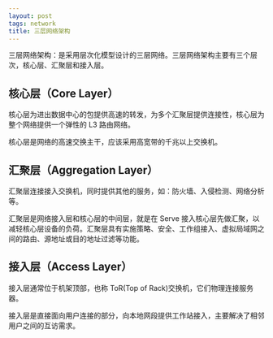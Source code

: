 ```yaml
---
layout: post
tags: network
title: 三层网络架构
---
```

三层网络架构：是采用层次化模型设计的三层网络。三层网络架构主要有三个层次，核心层、汇聚层和接入层。

## 核心层（Core Layer）

核心层为进出数据中心的包提供高速的转发，为多个汇聚层提供连接性，核心层为整个网络提供一个弹性的 L3 路由网络。

核心层是网络的高速交换主干，应该采用高宽带的千兆以上交换机。

## 汇聚层（Aggregation Layer）

汇聚层连接接入交换机，同时提供其他的服务，如：防火墙、入侵检测、网络分析等。

汇聚层是网络接入层和核心层的中间层，就是在 Serve 接入核心层先做汇聚，以减轻核心层设备的负荷。汇聚层具有实施策略、安全、工作组接入、虚拟局域网之间的路由、源地址或目的地址过滤等功能。

## 接入层（Access Layer）

接入层通常位于机架顶部，也称 ToR(Top of Rack)交换机，它们物理连接服务器。

接入层是直接面向用户连接的部分，向本地网段提供工作站接入，主要解决了相邻用户之间的互访需求。
